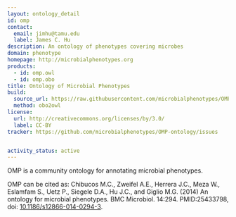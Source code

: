 ```yaml
---
layout: ontology_detail
id: omp
contact:
  email: jimhu@tamu.edu
  label: James C. Hu
description: An ontology of phenotypes covering microbes
domain: phenotype
homepage: http://microbialphenotypes.org
products:
  - id: omp.owl
  - id: omp.obo
title: Ontology of Microbial Phenotypes
build:
  source_url: https://raw.githubusercontent.com/microbialphenotypes/OMP-ontology-files/master/omp.obo
  method: obo2owl
license:
  url: http://creativecommons.org/licenses/by/3.0/
  label: CC-BY
tracker: https://github.com/microbialphenotypes/OMP-ontology/issues


activity_status: active
---
```


OMP is a community ontology for annotating microbial phenotypes.

OMP can be cited as:
Chibucos M.C., Zweifel A.E., Herrera J.C., Meza W., Eslamfam S., Uetz P., Siegele D.A., Hu J.C., and Giglio M.G. (2014) An ontology for microbial phenotypes. BMC Microbiol. 14:294. 
PMID:25433798, doi: [10.1186/s12866-014-0294-3](https://doi.org/10.1186/s12866-014-0294-3).
